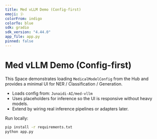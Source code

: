 ```yaml
---
title: Med vLLM Demo (Config-first)
emoji: 🩺
colorFrom: indigo
colorTo: blue
sdk: gradio
sdk_version: "4.44.0"
app_file: app.py
pinned: false
---
```


# Med vLLM Demo (Config-first)

This Space demonstrates loading `MedicalModelConfig` from the Hub and provides a minimal UI for NER / Classification / Generation.

- Loads config from: `Junaidi-AI/med-vllm`
- Uses placeholders for inference so the UI is responsive without heavy models.
- Extend by wiring real inference pipelines or adapters later.

Run locally:

```bash
pip install -r requirements.txt
python app.py
```
